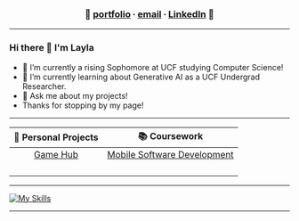 

<div align="center">

###  👋  [portfolio](https://github.com/cupidtiy) ∙ [email](mailto:info.laylale@gmail.com) ∙ [LinkedIn](https://www.linkedin.com/in/laylale)  👋

</div>

_______

<!--

A simple greeting for your viewers. Add/remove/customize to your liking.

-->

### Hi there 👋 I'm Layla

- 🔭 I’m currently a rising Sophomore at UCF studying Computer Science!
- 🌱 I’m currently learning about Generative AI as a UCF Undergrad Researcher.
- 💬 Ask me about my projects!
- Thanks for stopping by my page!

 _______

<!--

Lilly: 
This is a 2 x 5 Table for you to add direct links to projects.
The pipes below have "spaces", keep the pipes, those are table edges.
Insert new projects (and links) in the space between the pipes.

-->
| 🌟 **Personal Projects** | 📚 **Coursework** |
| :---: | :---: |
| [Game Hub](https://github.com/cupidtiy/game-hub) | [Mobile Software Development](https://github.com/cupidtiy/CEN4360-mobile-software-development) |
| | |
| | |
| | |
| | |

 _______

[![My Skills](https://skillicons.dev/icons?i=java,eclipse,py,vscode,react,js,threejs,vue,nodejs,c,cpp,html,css,git)](https://skillicons.dev)

_______
